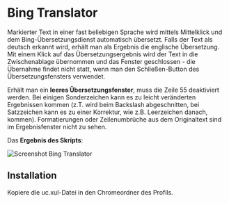 # Bing Translator
Markierter Text in einer fast beliebigen Sprache wird mittels Mittelklick und dem Bing-Übersetzungsdienst automatisch übersetzt. Falls der Text als 
deutsch erkannt wird, erhält man als Ergebnis die englische Übersetzung. Mit einem Klick auf das Übersetzungsergebnis wird der Text in die 
Zwischenablage übernommen und das Fenster geschlossen - die Übernahme findet nicht statt, wenn man den Schließen-Button des Übersetzungsfensters 
verwendet.

Erhält man ein **leeres Übersetzungsfenster**, muss die Zeile 55 deaktiviert werden. Bei einigen Sonderzeichen kann es zu leicht veränderten 
Ergebnissen kommen (z.T. wird beim Backslash abgeschnitten, bei Satzzeichen kann es zu einer Korrektur, wie z.B. Leerzeichen danach, kommen). 
Formatierungen oder Zeilenumbrüche aus dem Originaltext sind im Ergebnisfenster nicht zu sehen.

Das **Ergebnis des Skripts**:

![Screenshot Bing Translator](https://github.com/ardiman/userChrome.js/raw/master/bingtranslator/scr_bingtranslator.png)

## Installation
Kopiere die uc.xul-Datei in den Chromeordner des Profils.